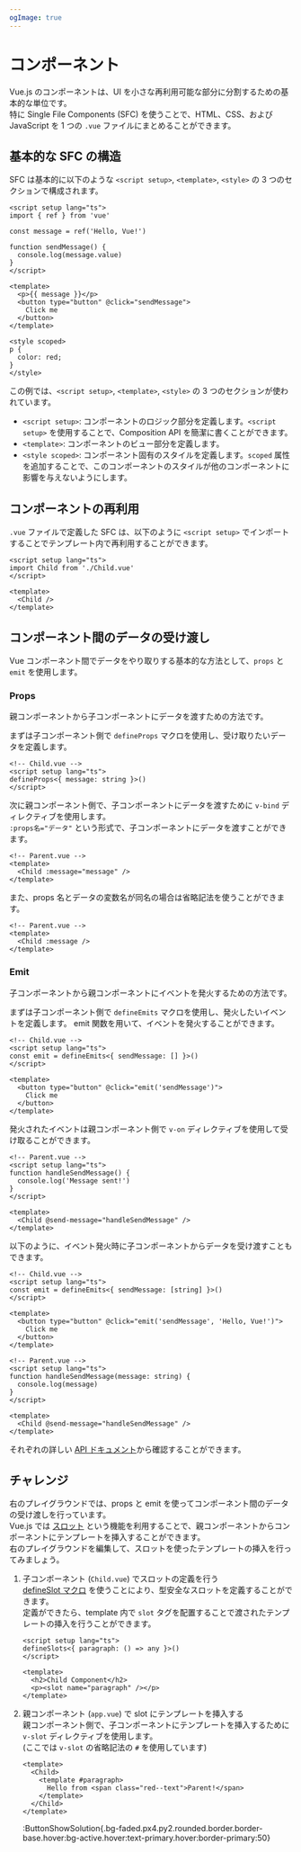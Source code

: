 ```yaml
---
ogImage: true
---
```


# コンポーネント

Vue.js のコンポーネントは、UI を小さな再利用可能な部分に分割するための基本的な単位です。\
特に Single File Components (SFC) を使うことで、HTML、CSS、および JavaScript を 1 つの `.vue` ファイルにまとめることができます。

## 基本的な SFC の構造

SFC は基本的に以下のような `<script setup>`, `<template>`, `<style>` の 3 つのセクションで構成されます。

```vue
<script setup lang="ts">
import { ref } from 'vue'

const message = ref('Hello, Vue!')

function sendMessage() {
  console.log(message.value)
}
</script>

<template>
  <p>{{ message }}</p>
  <button type="button" @click="sendMessage">
    Click me
  </button>
</template>

<style scoped>
p {
  color: red;
}
</style>
```

この例では、`<script setup>`, `<template>`, `<style>` の 3 つのセクションが使われています。

- `<script setup>`: コンポーネントのロジック部分を定義します。`<script setup>` を使用することで、Composition API を簡潔に書くことができます。
- `<template>`: コンポーネントのビュー部分を定義します。
- `<style scoped>`: コンポーネント固有のスタイルを定義します。`scoped` 属性を追加することで、このコンポーネントのスタイルが他のコンポーネントに影響を与えないようにします。

## コンポーネントの再利用

`.vue` ファイルで定義した SFC は、以下のように `<script setup>` でインポートすることでテンプレート内で再利用することができます。

```vue
<script setup lang="ts">
import Child from './Child.vue'
</script>

<template>
  <Child />
</template>
```

## コンポーネント間のデータの受け渡し

Vue コンポーネント間でデータをやり取りする基本的な方法として、`props` と `emit` を使用します。

### Props

親コンポーネントから子コンポーネントにデータを渡すための方法です。

まずは子コンポーネント側で `defineProps` マクロを使用し、受け取りたいデータを定義します。

```vue
<!-- Child.vue -->
<script setup lang="ts">
defineProps<{ message: string }>()
</script>
```

次に親コンポーネント側で、子コンポーネントにデータを渡すために `v-bind` ディレクティブを使用します。\
`:props名="データ"` という形式で、子コンポーネントにデータを渡すことができます。

```vue
<!-- Parent.vue -->
<template>
  <Child :message="message" />
</template>
```

また、props 名とデータの変数名が同名の場合は省略記法を使うことができます。

```vue
<!-- Parent.vue -->
<template>
  <Child :message />
</template>
```

### Emit

子コンポーネントから親コンポーネントにイベントを発火するための方法です。

まずは子コンポーネント側で `defineEmits` マクロを使用し、発火したいイベントを定義します。
emit 関数を用いて、イベントを発火することができます。

```vue
<!-- Child.vue -->
<script setup lang="ts">
const emit = defineEmits<{ sendMessage: [] }>()
</script>

<template>
  <button type="button" @click="emit('sendMessage')">
    Click me
  </button>
</template>
```

発火されたイベントは親コンポーネント側で `v-on` ディレクティブを使用して受け取ることができます。

```vue
<!-- Parent.vue -->
<script setup lang="ts">
function handleSendMessage() {
  console.log('Message sent!')
}
</script>

<template>
  <Child @send-message="handleSendMessage" />
</template>
```

以下のように、イベント発火時に子コンポーネントからデータを受け渡すこともできます。

```vue
<!-- Child.vue -->
<script setup lang="ts">
const emit = defineEmits<{ sendMessage: [string] }>()
</script>

<template>
  <button type="button" @click="emit('sendMessage', 'Hello, Vue!')">
    Click me
  </button>
</template>
```

```vue
<!-- Parent.vue -->
<script setup lang="ts">
function handleSendMessage(message: string) {
  console.log(message)
}
</script>

<template>
  <Child @send-message="handleSendMessage" />
</template>
```

それぞれの詳しい [API ドキュメント](https://ja.vuejs.org/api/sfc-script-setup.html#defineprops-defineemits)から確認することができます。

## チャレンジ

右のプレイグラウンドでは、props と emit を使ってコンポーネント間のデータの受け渡しを行っています。\
Vue.js では [スロット](https://ja.vuejs.org/guide/components/slots.html) という機能を利用することで、親コンポーネントからコンポーネントにテンプレートを挿入することができます。\
右のプレイグラウンドを編集して、スロットを使ったテンプレートの挿入を行ってみましょう。

1. 子コンポーネント (`Child.vue`) でスロットの定義を行う\
    [defineSlot マクロ](https://ja.vuejs.org/api/sfc-script-setup.html#defineslots) を使うことにより、型安全なスロットを定義することができます。\
   定義ができたら、template 内で `slot` タグを配置することで渡されたテンプレートの挿入を行うことができます。

   ```vue
   <script setup lang="ts">
   defineSlots<{ paragraph: () => any }>()
   </script>

   <template>
     <h2>Child Component</h2>
     <p><slot name="paragraph" /></p>
   </template>
   ```

2. 親コンポーネント (`app.vue`) で slot にテンプレートを挿入する\
    親コンポーネント側で、子コンポーネントにテンプレートを挿入するために `v-slot` ディレクティブを使用します。\
    (ここでは `v-slot` の省略記法の `#` を使用しています)

   ```vue
   <template>
     <Child>
       <template #paragraph>
         Hello from <span class="red--text">Parent!</span>
       </template>
     </Child>
   </template>
   ```

   :ButtonShowSolution{.bg-faded.px4.py2.rounded.border.border-base.hover:bg-active.hover:text-primary.hover:border-primary:50}
